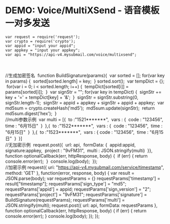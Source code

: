 # DEMO: Voice/MultiXSend - 语音模板一对多发送

    var request = require('request');
    var crypto = require('crypto');
    var appid = "input your appid";
    var appkey = "input your appkey";
    var api = "https://api-v4.mysubmail.com/voice/multixsend";


​    
​    
​    //生成加密签名
​    function BuildSignature(params){
​        var sorted = [];
​        for(var key in params) {
​            sorted[sorted.length] = key;
​        }
​        sorted.sort();
​        var tempDict = {};
​        for(var i = 0; i < sorted.length; i++) {
​            tempDict[sorted[i]] = params[sorted[i]];
​        }
​        var signStr = "";
​        for(var key in tempDict) {
​            signStr += key + '=' + tempDict[key] + '&amp;'; 
​        }
​        signStr = signStr.substring(0, signStr.length-1);
​        signStr = appid + appkey + signStr + appid + appkey; 
​        var md5sum = crypto.createHash('md5');
​        md5sum.update(signStr);
​        return md5sum.digest('hex');
​    }
​    
​    //multi参数示例
​    var multi = [{
​            to :"1521*******",
​            vars : {
​            code : "123456",
​            time : "6月15日"
​            }
​        },{
​            to :"1522*******",
​            vars : {
​                code : "123456",
​                time : "6月15日"
​            }
​        },{
​            to :"1523*******",
​            vars : {
​                code : "123456",
​                time : "6月15日"
​            }
​        }]
​    
​    //无加密示例
​    request.post({
​        url: api, 
​        formData: {
​            appid:appid,
​            signature:appkey,
​            project : "9vFM31",
​            multi : JSON.stringify(multi)
​        }
​    }, function optionalCallback(err, httpResponse, body) {
​        if (err) {
​            return console.error(err);
​        }
​        console.log(body);
​    });
​    
    //加密示例
    request({
        uri: "https://api-v4.mysubmail.com/service/timestamp",
        method: 'GET'
    }, function(error, response, body) {
        var result = JSON.parse(body);
        var requestParams = {}
        requestParams['timestamp'] = result["timestamp"];
        requestParams['sign_type'] = "md5";
        requestParams['appid'] = appid;
        requestParams['sign_version'] = "2";
        requestParams['project'] = "9vFM31";
        requestParams['signature'] = BuildSignature(requestParams);
        requestParams['multi'] = JSON.stringify(multi);
        request.post({
            url: api, 
            formData: requestParams
        }, function optionalCallback(err, httpResponse, body) {
            if (err) {
                return console.error(err);
            }
            console.log(body);
        });
    });
